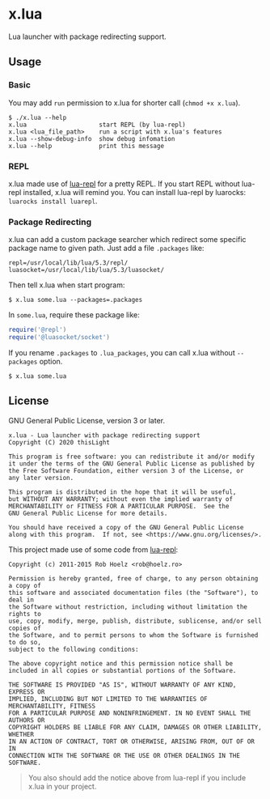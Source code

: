 # x.lua
Lua launcher with package redirecting support.

## Usage
### Basic
You may add `run` permission to x.lua for shorter call (`chmod +x x.lua`).
````
$ ./x.lua --help
x.lua                    start REPL (by lua-repl)
x.lua <lua_file_path>    run a script with x.lua's features
x.lua --show-debug-info  show debug infomation
x.lua --help             print this message
````

### REPL
x.lua made use of [lua-repl](https://github.com/hoelzro/lua-repl) for a pretty REPL. If you start REPL without lua-repl installed, x.lua will remind you.
You can install lua-repl by luarocks: `luarocks install luarepl`.

### Package Redirecting
x.lua can add a custom package searcher which redirect some specific package name to given path. Just add a file `.packages` like:
````
repl=/usr/local/lib/lua/5.3/repl/
luasocket=/usr/local/lib/lua/5.3/luasocket/
````
Then tell x.lua when start program:
````
$ x.lua some.lua --packages=.packages
````
In `some.lua`, require these package like:
````lua
require('@repl')
require('@luasocket/socket')
````
If you rename `.packages` to `.lua_packages`, you can call x.lua without `--packages` option.
````
$ x.lua some.lua
````

## License
GNU General Public License, version 3 or later.

    x.lua - Lua launcher with package redirecting support
    Copyright (C) 2020 thisLight
    
    This program is free software: you can redistribute it and/or modify
    it under the terms of the GNU General Public License as published by
    the Free Software Foundation, either version 3 of the License, or
    any later version.
    
    This program is distributed in the hope that it will be useful,
    but WITHOUT ANY WARRANTY; without even the implied warranty of
    MERCHANTABILITY or FITNESS FOR A PARTICULAR PURPOSE.  See the
    GNU General Public License for more details.

    You should have received a copy of the GNU General Public License
    along with this program.  If not, see <https://www.gnu.org/licenses/>.

This project made use of some code from [lua-repl](https://github.com/hoelzro/lua-repl):

    Copyright (c) 2011-2015 Rob Hoelz <rob@hoelz.ro>
    
    Permission is hereby granted, free of charge, to any person obtaining a copy of
    this software and associated documentation files (the "Software"), to deal in
    the Software without restriction, including without limitation the rights to
    use, copy, modify, merge, publish, distribute, sublicense, and/or sell copies of
    the Software, and to permit persons to whom the Software is furnished to do so,
    subject to the following conditions:
    
    The above copyright notice and this permission notice shall be included in all copies or substantial portions of the Software.

    THE SOFTWARE IS PROVIDED "AS IS", WITHOUT WARRANTY OF ANY KIND, EXPRESS OR
    IMPLIED, INCLUDING BUT NOT LIMITED TO THE WARRANTIES OF MERCHANTABILITY, FITNESS
    FOR A PARTICULAR PURPOSE AND NONINFRINGEMENT. IN NO EVENT SHALL THE AUTHORS OR
    COPYRIGHT HOLDERS BE LIABLE FOR ANY CLAIM, DAMAGES OR OTHER LIABILITY, WHETHER
    IN AN ACTION OF CONTRACT, TORT OR OTHERWISE, ARISING FROM, OUT OF OR IN
    CONNECTION WITH THE SOFTWARE OR THE USE OR OTHER DEALINGS IN THE SOFTWARE.

> You also should add the notice above from lua-repl if you include x.lua in your project.
